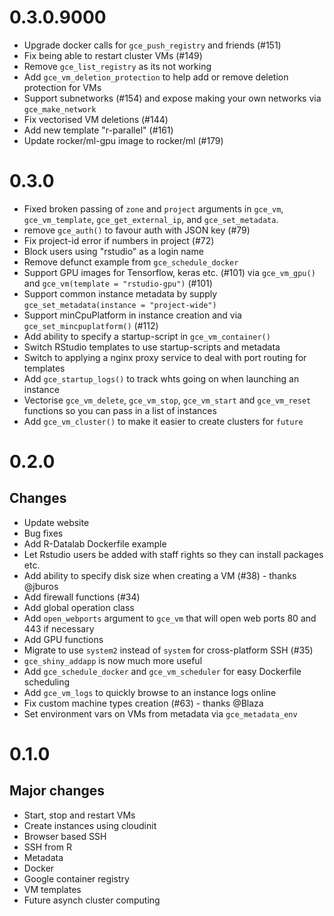 # 0.3.0.9000

* Upgrade docker calls for `gce_push_registry` and friends (#151)
* Fix being able to restart cluster VMs (#149)
* Remove `gce_list_registry` as its not working
* Add `gce_vm_deletion_protection` to help add or remove deletion protection for VMs
* Support subnetworks (#154) and expose making your own networks via `gce_make_network`
* Fix vectorised VM deletions (#144)
* Add new template "r-parallel" (#161)
* Update rocker/ml-gpu image to rocker/ml (#179)

# 0.3.0

* Fixed broken passing of `zone` and `project` arguments in `gce_vm`, `gce_vm_template`, `gce_get_external_ip`, and `gce_set_metadata`.
* remove `gce_auth()` to favour auth with JSON key (#79)
* Fix project-id error if numbers in project (#72)
* Block users using "rstudio" as a login name
* Remove defunct example from `gce_schedule_docker`
* Support GPU images for Tensorflow, keras etc. (#101) via `gce_vm_gpu()` and `gce_vm(template = "rstudio-gpu")` (#101)
* Support common instance metadata by supply `gce_set_metadata(instance = "project-wide")`
* Support minCpuPlatform in instance creation and via  `gce_set_mincpuplatform()` (#112)
* Add ability to specify a startup-script in `gce_vm_container()`
* Switch RStudio templates to use startup-scripts and metadata
* Switch to applying a nginx proxy service to deal with port routing for templates
* Add `gce_startup_logs()` to track whts going on when launching an instance
* Vectorise `gce_vm_delete`, `gce_vm_stop`, `gce_vm_start` and `gce_vm_reset` functions so you can pass in a list of instances
* Add `gce_vm_cluster()` to make it easier to create clusters for `future`

# 0.2.0

## Changes

- Update website
- Bug fixes
- Add R-Datalab Dockerfile example
- Let Rstudio users be added with staff rights so they can install packages etc.
- Add ability to specify disk size when creating a VM (#38) - thanks @jburos
- Add firewall functions (#34)
- Add global operation class
- Add `open_webports` argument to `gce_vm` that will open web ports 80 and 443 if necessary
- Add GPU functions
- Migrate to use `system2` instead of `system` for cross-platform SSH (#35)
- `gce_shiny_addapp` is now much more useful
- Add `gce_schedule_docker` and `gce_vm_scheduler` for easy Dockerfile scheduling
- Add `gce_vm_logs` to quickly browse to an instance logs online
- Fix custom machine types creation (#63) - thanks @Blaza
- Set environment vars on VMs from metadata via `gce_metadata_env`

# 0.1.0

## Major changes

- Start, stop and restart VMs
- Create instances using cloudinit
- Browser based SSH
- SSH from R
- Metadata
- Docker
- Google container registry
- VM templates
- Future asynch cluster computing